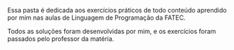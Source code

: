 Essa pasta é dedicada aos exercícios práticos de todo conteúdo aprendido por mim nas aulas de Linguagem de Programação da FATEC.

Todos as soluções foram desenvolvidas por mim, e os exercícios foram passados pelo professor da matéria.
